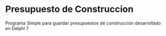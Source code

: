 # Presupuesto de Construccion
Programa Simple para guardar presupuestos de construcción desarrollado en Delphi 7
